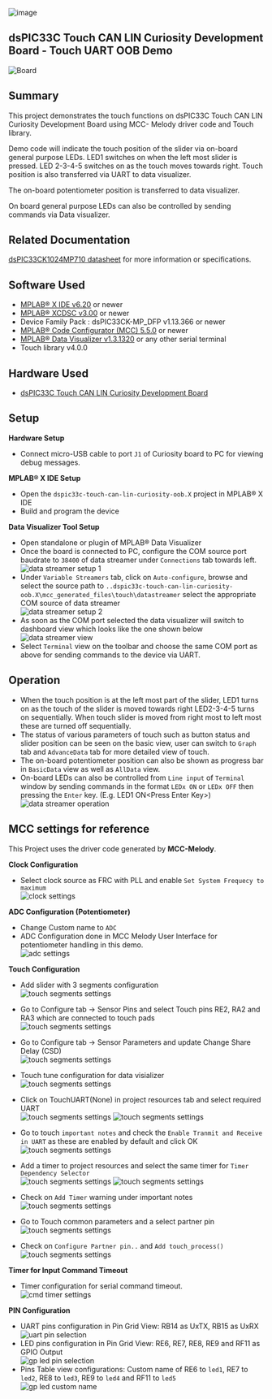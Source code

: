 ![image](images/microchip.jpg)

## dsPIC33C Touch CAN LIN Curiosity Development Board - Touch UART OOB Demo

![Board](images/board.png)

## Summary

This project demonstrates the touch functions on dsPIC33C Touch CAN LIN Curiosity Development Board using MCC- Melody driver code and Touch library.

Demo code will indicate the touch position of the slider via on-board general purpose LEDs. LED1 switches on when the left most slider is pressed. LED 2-3-4-5 switches on as the touch moves towards right. Touch position is also transferred via UART to data visualizer.

The on-board potentiometer position is transferred to data visualizer.

On board general purpose LEDs can also be controlled by sending commands via Data visualizer.

## Related Documentation

[dsPIC33CK1024MP710 datasheet](https://www.microchip.com/dsPIC33CK1024MP710) for more information or specifications.

## Software Used

- [MPLAB® X IDE v6.20](https://www.microchip.com/mplabx) or newer
- [MPLAB® XCDSC v3.00](https://www.microchip.com/xc16) or newer
- Device Family Pack : dsPIC33CK-MP_DFP v1.13.366 or newer
- [MPLAB® Code Configurator (MCC) 5.5.0](https://www.microchip.com/mcc) or newer
- [MPLAB® Data Visualizer v1.3.1320](https://www.microchip.com/en-us/tools-resources/debug/mplab-data-visualizer) or any other serial terminal
- Touch library v4.0.0

## Hardware Used

- [dsPIC33C Touch CAN LIN Curiosity Development Board](https://www.microchip.com/EV97U97A)

## Setup

**Hardware Setup**

- Connect micro-USB cable to port `J1` of Curiosity board to PC for viewing debug messages.

**MPLAB® X IDE Setup**

- Open the `dspic33c-touch-can-lin-curiosity-oob.X` project in MPLAB® X IDE
- Build and program the device

**Data Visualizer Tool Setup**

- Open standalone or plugin of MPLAB® Data Visualizer
- Once the board is connected to PC, configure the COM source port baudrate to `38400` of data streamer under `Connections` tab towards left.<br>
  ![data streamer setup 1](images/datastreamer_setup1.png)
- Under `Variable Streamers` tab, click on `Auto-configure`, browse and select the source path to `..dspic33c-touch-can-lin-curiosity-oob.X\mcc_generated_files\touch\datastreamer` select the appropriate COM source of data streamer<br>
  ![data streamer setup 2](images/datastreamer_setup2.png)
- As soon as the COM port selected the data visualizer will switch to dashboard view which looks like the one shown below<br>
  ![data streamer view](images/dv_view.png)
- Select `Terminal` view on the toolbar and choose the same COM port as above for sending commands to the device via UART.

## Operation

- When the touch position is at the left most part of the slider, LED1 turns on as the touch of the slider is moved towards right LED2-3-4-5 turns on sequentially. When touch slider is moved from right most to left most these are turned off sequentially.
- The status of various parameters of touch such as button status and slider position can be seen on the basic view, user can switch to `Graph` tab and `AdvanceData` tab for more detailed view of touch.
- The on-board potentiometer position can also be shown as progress bar in `BasicData` view as well as `AllData` view.
- On-board LEDs can also be controlled from `Line input` of `Terminal` window by sending commands in the format `LEDx ON` or `LEDx OFF` then pressing the `Enter` key. (E.g. LED1 ON\<Press Enter Key\>)<br>
  ![data streamer operation](images/operation.png)

## MCC settings for reference

This Project uses the driver code generated by **MCC-Melody**.

**Clock Configuration**

- Select clock source as FRC with PLL and enable `Set System Frequecy to maximum`<br>
  ![clock settings](images/clock_max.png)

**ADC Configuration (Potentiometer)**

- Change Custom name to `ADC`
- ADC Configuration done in MCC Melody User Interface for potentiometer handling in this demo. <br>
  ![adc settings](images/adc_mcc.png)

**Touch Configuration**

- Add slider with 3 segments configuration<br>
  ![touch segments settings](images/touch_pads_mcc.png)

- Go to Configure tab -> Sensor Pins and select Touch pins RE2, RA2 and RA3 which are connected to touch pads<br>
  ![touch segments settings](images/touch_pins_mcc.png)

- Go to Configure tab -> Sensor Parameters and update Change Share Delay (CSD)<br>
  ![touch segments settings](images/touch_sensor_param.png)

- Touch tune configuration for data visializer<br>
  ![touch segments settings](images/touch_uart_mcc.png)

- Click on TouchUART(None) in project resources tab and select required UART<br>
  ![touch segments settings](images/touch_uart_project_resource.png)
  ![touch segments settings](images/touch_uart_select.png)

- Go to touch `important notes` and check the `Enable Tranmit and Receive in UART` as these are enabled by default and click OK<br>
  ![touch segments settings](images/touch_uart_warning.png)

- Add a timer to project resources and select the same timer for `Timer Dependency Selector` <br>
  ![touch segments settings](images/touch_timer_mcc.png)
  ![touch segments settings](images/touch_timer.png)

- Check on `Add Timer` warning under important notes
  ![touch segments settings](images/touch_add_timer_warn.png)

- Go to Touch common parameters and a select partner pin
  ![touch segments settings](images/touch_partner_pin.png)

- Check on `Configure Partner pin..` and `Add touch_process()`
  ![touch segments settings](images/touch_partner_pin_warn.png)

**Timer for Input Command Timeout**

- Timer configuration for serial command timeout.<br>
  ![cmd timer settings](images/cmd_timer_mcc.png)

**PIN Configuration**

- UART pins configuration in Pin Grid View: RB14 as UxTX, RB15 as UxRX<br>
  ![uart pin selection](images/pin_grid_uart_mcc.png)
- LED pins configuration in Pin Grid View: RE6, RE7, RE8, RE9 and RF11 as GPIO Output<br>
  ![gp led pin selection](images/pin_grid_led_mcc.png)
- Pins Table view configurations: Custom name of RE6 to `led1`, RE7 to `led2`, RE8 to `led3`, RE9 to `led4` and RF11 to `led5`<br>
  ![gp led custom name](images/pin_table_mcc.png)
